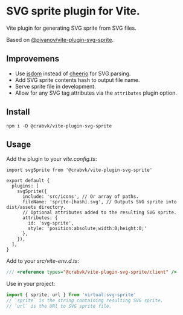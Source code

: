 # SVG sprite plugin for Vite.

Vite plugin for generating SVG sprite from SVG files.

Based on [@pivanov/vite-plugin-svg-sprite](https://github.com/pivanov/vite-plugin-svg-sprite).

## Improvemens

* Use [jsdom](https://github.com/jsdom/jsdom) instead of [cheerio](https://github.com/cheeriojs/cheerio) for SVG parsing.
* Add SVG sprite contents hash to output file name.
* Serve sprite file in development.
* Allow for any SVG tag attributes via the `attributes` plugin option.

## Install

```shell
npm i -D @crabvk/vite-plugin-svg-sprite
```

## Usage

Add the plugin to your *vite.config.ts*:

```shell
import svgSprite from '@crabvk/vite-plugin-svg-sprite'

export default {
  plugins: [
    svgSprite({
      include: 'src/icons', // Or array of paths.
      fileName: 'sprite-[hash].svg', // Outputs SVG sprite into dist/assets directory.
      // Optional attributes added to the resulting SVG sprite.
      attributes: {
        id: 'svg-sprite',
        style: 'position:absolute;width:0;height:0;'
      },
    }),
  ],
}
```

Add to your *src/vite-env.d.ts*:

```typescript
/// <reference types="@crabvk/vite-plugin-svg-sprite/client" />
```

Use in your project:

```typescript
import { sprite, url } from 'virtual:svg-sprite'
// `sprite` is the string containing resulting SVG sprite.
// `url` is the URl to SVG sprite file.
```
